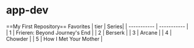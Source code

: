 # app-dev
==My First Repository==
Favorites
| tier | Series|
| ----------- | ----------- |
| 1 | Frieren: Beyond Journey's End |
| 2 | Berserk |
| 3 | Arcane |
| 4 | Chowder |
| 5 | How I Met Your Mother |
